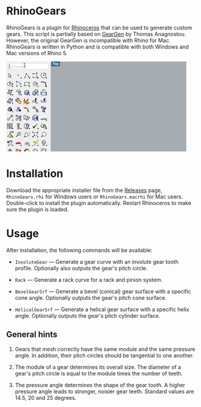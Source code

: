 # RhinoGears
RhinoGears is a plugin for [Rhinoceros](http;//www.rhino3d.com) that can be
used to generate custom gears. This script is partially based on
[GearGen](http://www.rayflectar.com/p04-Programming/programming.html) by Thomas
Anagnostou. However, the original GearGen is incompatible with Rhino for Mac.
RhinoGears is written in Python and is compatible with both Windows and Mac
versions of Rhino 5.

![](assets/plugin-demo.gif)

# Installation
Download the appropriate installer file from the
[Releases](https://github.com/cesarvandevelde/rhino-gears/releases) page,
`RhinoGears.rhi` for Windows users or `RhinoGears.macrhi` for Mac users.
Double-click to install the plugin automatically. Restart Rhinoceros to make
sure the plugin is loaded.

# Usage
After installation, the following commands will be available:

- `InvoluteGear` &mdash; Generate a gear curve with an involute gear tooth
  profile. Optionally also outputs the gear's pitch circle.

- `Rack` &mdash; Generate a rack curve for a rack and pinion system.

- `BevelGearSrf` &mdash; Generate a bevel (conical) gear surface with a specific
  cone angle. Optionally outputs the gear's pitch cone surface.

- `HelicalGearSrf` &mdash; Generate a helical gear surface with a specific helix
  angle. Optionally outputs the gear's pitch cylinder surface.

## General hints

1. Gears that mesh correctly have the same module and the same pressure angle.
   In addition, their pitch circles should be tangential to one another.

2. The module of a gear determines its overall size. The diameter of a gear's
   pitch circle is equal to the module times the number of teeth.

3. The pressure angle determines the shape of the gear tooth. A higher pressure
   angle leads to stronger, noisier gear teeth. Standard values are 14.5, 20 and
   25 degrees.
